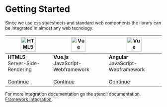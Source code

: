 # Getting Started

Since we use css stylesheets and standard web components the library can be integrated in almost any web tecnology.

<table>
  <thead>
    <tr>
    <th><img style="width: 48px;" src="https://cdn.iconscout.com/icon/free/png-512/html5-10-569380.png" data-origin="https://cdn.iconscout.com/icon/free/png-512/html5-10-569380.png" alt="HTML5"></th>
    <th><img style="width: 48px;" src="https://vuejs.org/images/logo.png" data-origin="https://vuejs.org/images/logo.png" alt="Vue"></th>
    <th><img style="width: 48px;" src="https://angular.io/assets/images/logos/angular/angular.svg" data-origin="https://angular.io/assets/images/logos/angular/angular.svg" alt="Vue"></th>
    </tr>
  </thead>
<tbody>
<tr>
<td><strong>HTML5</strong><br>Server-Side-Rendering<br><br><a href="/guide/html5">Continue</a></td>
<td><strong>Vue.js</strong><br>JavaScript-Webframework<br><br><a href="/guide/vue">Continue</a></td>
<td><strong>Angular</strong><br>JavaScript-Webframework<br><br><a href="/guide/angular">Continue</a></td>
</tr>
</tbody>
</table>

For more integration documentation go the stencil documentation. [Framework Integration](https://stenciljs.com/docs/overview).
